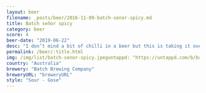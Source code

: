 ```yaml
---
layout: beer
filename: _posts/beer/2016-11-09-batch-senor-spicy.md
title: Batch señor spicy
category: beer
score: 4
beer-date: "2019-06-22"
desc: "I don’t mind a bit of chilli in a beer but this is taking it over the top. My lips are stinging. Somehow leaves the flavour of corn chips in my mouth. An interesting experience, but not one I would repeat"
permalink: /beer/:title.html
img: /img/list/batch-senor-spicy.jpeguntappd: "https://untappd.com/b/batch-brewing-company-senor-spicy/2914345"
country: "Australia"
brewery: "Batch Brewing Company"
breweryURL: "breweryURL"
style: "Sour - Gose"
---
```

